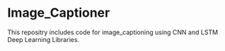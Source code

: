 # Image_Captioner
This repositry includes code for image_captioning using CNN and LSTM Deep Learning Libraries.

